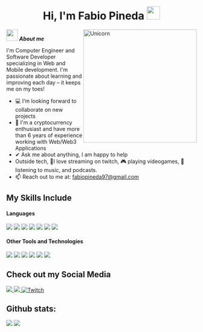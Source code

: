 <h1 align="center"><b>Hi, I'm Fabio Pineda </b><img src="https://media.giphy.com/media/hvRJCLFzcasrR4ia7z/giphy.gif" width="35"></h1>
<!--  -->
<img align="right" width=300px alt="Unicorn" src="https://camo.githubusercontent.com/2366b34bb903c09617990fb5fff4622f3e941349e846ddb7e73df872a9d21233/68747470733a2f2f63646e2e6472696262626c652e636f6d2f75736572732f3733303730332f73637265656e73686f74732f363538313234332f6176656e746f2e676966" />

<img src="https://media.giphy.com/media/ObNTw8Uzwy6KQ/giphy.gif" width="30px">&nbsp;***About me***

I'm Computer Engineer and Software Developer specializing in Web and Mobile development. I'm passionate about learning and improving each day – it keeps me on my toes!
- 💻 I’m looking forward to collaborate on new projects
- 👾 I'm a cryptocurrency enthusiast and have more than 6 years of experience working with Web/Web3 Applications
- ✔ Ask me about anything, I am happy to help<br>
- Outside tech, 💜I love streaming on twitch, 🎮 playing videogames, 🎵 listening to music, and podcasts.
- 📫 Reach out to me at: <a href="fabiopineda97@gmail.com">fabiopineda97@gmail.com</a>

## My Skills Include

<h4> Languages </h4>
<span> 
  <img src="https://img.shields.io/badge/React-blue.svg?style=for-the-badge&logo=react&logoColor=white">
  <img src="https://img.shields.io/badge/Nextjs-black.svg?style=for-the-badge&logo=nextdotjs&logoColor=white">
  <img src="https://img.shields.io/badge/HTML5-E34F26?style=for-the-badge&logo=html5&logoColor=white">
  <img src="https://img.shields.io/badge/CSS3-1572B6?style=for-the-badge&logo=css3&logoColor=white">
  <img src="https://img.shields.io/badge/JavaScript-F7DF1E?style=for-the-badge&logo=javascript&logoColor=black">
  <img src= "https://img.shields.io/badge/typescript-%23007ACC.svg?style=for-the-badge&logo=typescript&logoColor=white">
  <img src= "https://img.shields.io/badge/Go-00ADD8?logo=Go&logoColor=white&style=for-the-badge">
</span>


<h4> Other Tools and Technologies </h4>
<span>
  <img src="https://img.shields.io/badge/Git-F05032?style=for-the-badge&logo=git&logoColor=white">
  <img src="https://img.shields.io/badge/jira-%230A0FFF.svg?style=for-the-badge&logo=jira&logoColor=white">
  <img src="https://img.shields.io/badge/Notion-%23000000.svg?style=for-the-badge&logo=notion&logoColor=white">
  <img src="https://img.shields.io/badge/postgresql-4169e1?style=for-the-badge&logo=postgresql&logoColor=white">
  <img src="https://img.shields.io/badge/-MongoDB-13aa52?style=for-the-badge&logo=mongodb&logoColor=white">
  <img src="https://img.shields.io/badge/MySQL-00000F?style=for-the-badge&logo=mysql&logoColor=white">
</span>

## Check out my Social Media

<a href= "https://fabiopineda.com">
    <img src="https://img.shields.io/badge/Portfolio-543DE0?style=for-the-badge&logo=About.me&logoColor=white">
</a>
<a href= "https://www.instagram.com/fabioepb/?hl=es">
    <img src="https://img.shields.io/badge/Instagram-%23E4405F.svg?style=for-the-badge&logo=Instagram&logoColor=white">
</a>
<a href="https://www.twitch.tv/fabioepb" >
  <img src="https://img.shields.io/badge/Twitch-9347FF?style=for-the-badge&logo=twitch&logoColor=white" alt="Twitch">
</a>

<h2>Github stats:</h2> 

[![](https://github-readme-stats.vercel.app/api?username=fabioepb&show_icons=true&theme=tokyonight&hide_border=true&locale=en)](https://github.com/fabioepb)
[![](https://github-readme-streak-stats.herokuapp.com/?user=fabioepb&theme=material-palenight)](https://github.com/fabioepb)
</div>
